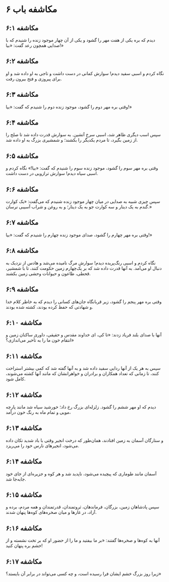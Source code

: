 # مکاشفه باب ۶

## مکاشفه ۶:۱
دیدم که بره یکی از هفت مهر را گشود و یکی از آن چهار موجود زنده را شنیدم که با صدایی همچون رعد گفت: «بیا!»

## مکاشفه ۶:۲
نگاه کردم و اسبی سفید دیدم! سوارش کمانی در دست داشت و تاجی به او داده شد و او برای پیروزی و فتح بیرون رفت.

## مکاشفه ۶:۳
وقتی بره مهر دوم را گشود، موجود زنده دوم را شنیدم که گفت: «بیا!»

## مکاشفه ۶:۴
سپس اسب دیگری ظاهر شد، اسبی سرخ آتشین. به سوارش قدرت داده شد تا صلح را از زمین بگیرد، تا مردم یکدیگر را بکشند؛ و شمشیری بزرگ به او داده شد.

## مکاشفه ۶:۵
وقتی بره مهر سوم را گشود، موجود زنده سوم را شنیدم که گفت: «بیا!» نگاه کردم و اسبی سیاه دیدم! سوارش ترازویی در دست داشت.

## مکاشفه ۶:۶
سپس چیزی شبیه به صدایی در میان چهار موجود زنده شنیدم که می‌گفت: «یک کوارت گندم به یک دینار و سه کوارت جو به یک دینار؛ و به روغن و شراب آسیبی نرسان.»

## مکاشفه ۶:۷
وقتی بره مهر چهارم را گشود، صدای موجود زنده چهارم را شنیدم که گفت: «بیا!»

## مکاشفه ۶:۸
نگاه کردم و اسبی رنگ‌پریده دیدم! سوارش مرگ نامیده می‌شد و هادس از نزدیک به دنبال او می‌آمد. به آنها قدرت داده شد که بر یک‌چهارم زمین حکومت کنند، تا با شمشیر، قحطی، طاعون و حیوانات وحشی زمین بکشند.

## مکاشفه ۶:۹
وقتی بره مهر پنجم را گشود، زیر قربانگاه جان‌های کسانی را دیدم که به خاطر کلام خدا و شهادتی که حفظ کرده بودند، کشته شده بودند.

## مکاشفه ۶:۱۰
آنها با صدای بلند فریاد زدند: «تا کی، ای خداوند مقدس و حقیقی، داوری ساکنان زمین و انتقام خون ما را به تأخیر می‌اندازی؟»

## مکاشفه ۶:۱۱
سپس به هر یک از آنها ردایی سفید داده شد و به آنها گفته شد که کمی بیشتر استراحت کنند، تا زمانی که تعداد همکاران و برادران و خواهرانشان که مانند آنها کشته می‌شوند، کامل شود.

## مکاشفه ۶:۱۲
دیدم که او مهر ششم را گشود. زلزله‌ای بزرگ رخ داد؛ خورشید سیاه شد مانند پارچه مویی و تمام ماه به رنگ خون درآمد،

## مکاشفه ۶:۱۳
و ستارگان آسمان به زمین افتادند، همان‌طور که درخت انجیر وقتی با باد شدید تکان داده می‌شود، انجیرهای نارس خود را می‌ریزد.

## مکاشفه ۶:۱۴
آسمان مانند طوماری که پیچیده می‌شود، ناپدید شد و هر کوه و جزیره‌ای از جای خود جابه‌جا شد.

## مکاشفه ۶:۱۵
سپس پادشاهان زمین، بزرگان، فرماندهان، ثروتمندان، قدرتمندان و همه مردم، برده و آزاد، در غارها و میان صخره‌های کوه‌ها پنهان شدند.

## مکاشفه ۶:۱۶
آنها به کوه‌ها و صخره‌ها گفتند: «بر ما بیفتید و ما را از حضور او که بر تخت نشسته و از خشم بره پنهان کنید!

## مکاشفه ۶:۱۷
زیرا روز بزرگ خشم ایشان فرا رسیده است، و چه کسی می‌تواند در برابر آن بایستد؟»
